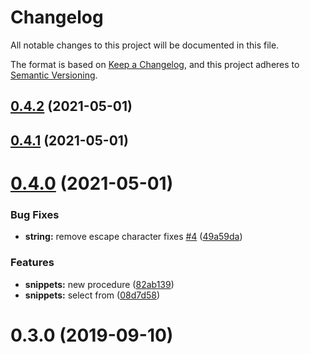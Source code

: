 # Changelog
All notable changes to this project will be documented in this file.

The format is based on [Keep a Changelog](https://keepachangelog.com/en/1.0.0/),
and this project adheres to [Semantic Versioning](https://semver.org/spec/v2.0.0.html).



## [0.4.2](https://github.com/kevinchee/pronto-4gl-vscode-lang/compare/v0.4.1...v0.4.2) (2021-05-01)



## [0.4.1](https://github.com/kevinchee/pronto-4gl-vscode-lang/compare/v0.4.0...v0.4.1) (2021-05-01)



# [0.4.0](https://github.com/kevinchee/pronto-4gl-vscode-lang/compare/v0.3.0...v0.4.0) (2021-05-01)


### Bug Fixes

* **string:** remove escape character fixes [#4](https://github.com/kevinchee/pronto-4gl-vscode-lang/issues/4) ([49a59da](https://github.com/kevinchee/pronto-4gl-vscode-lang/commit/49a59da3e86d72269b31fe6367408c1686d636ec))


### Features

* **snippets:** new procedure ([82ab139](https://github.com/kevinchee/pronto-4gl-vscode-lang/commit/82ab139dfbb68f503ada87820689cab6a7772c20))
* **snippets:** select from ([08d7d58](https://github.com/kevinchee/pronto-4gl-vscode-lang/commit/08d7d580b42aaf567707660f6ff43fbb58774233))



# 0.3.0 (2019-09-10)



